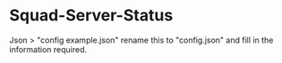 # Squad-Server-Status

Json > "config example.json" rename this to "config.json" and fill in the information required.
